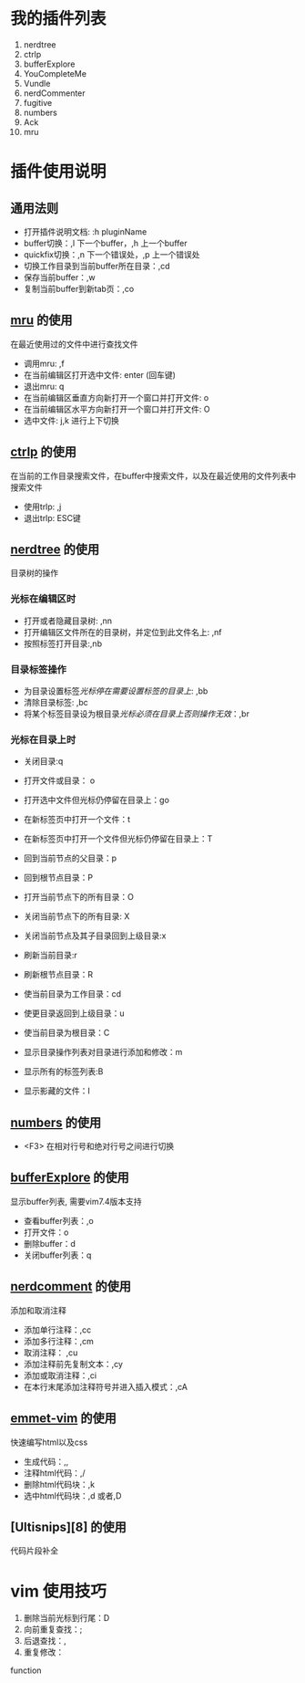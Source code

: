 # 我的插件列表 
1. nerdtree  
2. ctrlp
3. bufferExplore
4. YouCompleteMe
5. Vundle
6. nerdCommenter
7. fugitive
8. numbers
9. Ack
10. mru

# 插件使用说明

## 通用法则
- 打开插件说明文档: :h pluginName
- buffer切换：,l 下一个buffer，,h 上一个buffer
- quickfix切换：,n 下一个错误处，,p 上一个错误处
- 切换工作目录到当前buffer所在目录：,cd
- 保存当前buffer：,w
- 复制当前buffer到新tab页：,co



## [mru][1] 的使用 
在最近使用过的文件中进行查找文件
- 调用mru: ,f
- 在当前编辑区打开选中文件: enter (回车键)
- 退出mru: q
- 在当前编辑区垂直方向新打开一个窗口并打开文件: o
- 在当前编辑区水平方向新打开一个窗口并打开文件: O
- 选中文件: j,k 进行上下切换

## [ctrlp][2] 的使用
在当前的工作目录搜索文件，在buffer中搜索文件，以及在最近使用的文件列表中搜索文件
- 使用trlp: ,j
- 退出trlp: ESC键

## [nerdtree][3] 的使用
目录树的操作
### 光标在编辑区时
- 打开或者隐藏目录树: ,nn
- 打开编辑区文件所在的目录树，并定位到此文件名上: ,nf
- 按照标签打开目录:,nb

### 目录标签操作
- 为目录设置标签*光标停在需要设置标签的目录上*: ,bb
- 清除目录标签: ,bc 
- 将某个标签目录设为根目录*光标必须在目录上否则操作无效*：,br

### 光标在目录上时
- 关闭目录:q
- 打开文件或目录： o
- 打开选中文件但光标仍停留在目录上：go
- 在新标签页中打开一个文件：t
- 在新标签页中打开一个文件但光标仍停留在目录上：T

- 回到当前节点的父目录：p
- 回到根节点目录：P
- 打开当前节点下的所有目录：O
- 关闭当前节点下的所有目录: X
- 关闭当前节点及其子目录回到上级目录:x
- 刷新当前目录:r
- 刷新根节点目录：R
- 使当前目录为工作目录：cd
- 使更目录返回到上级目录：u
- 使当前目录为根目录：C

- 显示目录操作列表对目录进行添加和修改：m
- 显示所有的标签列表:B
- 显示影藏的文件：I

## [numbers][4] 的使用
- &lt;F3&gt; 在相对行号和绝对行号之间进行切换

## [bufferExplore][5] 的使用
显示buffer列表, 需要vim7.4版本支持
- 查看buffer列表：,o
- 打开文件：o
- 删除buffer：d
- 关闭buffer列表：q

## [nerdcomment][6] 的使用
添加和取消注释
- 添加单行注释：,cc
- 添加多行注释：,cm
- 取消注释： ,cu
- 添加注释前先复制文本：,cy
- 添加或取消注释：,ci
- 在本行末尾添加注释符号并进入插入模式：,cA

## [emmet-vim][7] 的使用
快速编写html以及css
- 生成代码：,,
- 注释html代码：,/
- 删除html代码块：,k
- 选中html代码块：,d 或者,D

## [Ultisnips][8] 的使用
代码片段补全


# vim 使用技巧
1. 删除当前光标到行尾：D
2. 向前重复查找：;
3. 后退查找：,
4. 重复修改：
 

[1]: https://github.com/vim-scripts/mru.vim  
[2]: https://github.com/kien/ctrlp.vim 
[3]: https://github.com/scrooloose/nerdtree
[4]: https://github.com/myusuf3/numbers.vim
[5]: https://github.com/jlanzarotta/bufexplorer
[6]: https://github.com/scrooloose/nerdcommenter
[7]: https://github.com/mattn/emmet-vim
function 
